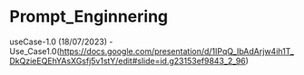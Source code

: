 # Prompt_Enginnering
useCase-1.0 (18/07/2023) - Use_Case1.0(https://docs.google.com/presentation/d/1IPqQ_IbAdArjw4ih1T_DkQzieEQEhYAsXGsfj5v1stY/edit#slide=id.g23153ef9843_2_96)


